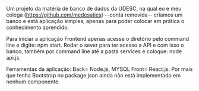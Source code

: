 
 Um projeto da matéria de banco de dados da UDESC, na qual eu e meu colega (https://github.com/medesaties) --conta removida-- criamos um banco e está aplicação simples, apenas para poder colocar em prática o conhecimento aprendido.

 Para iniciar a aplicação Frontend apenas acesse o diretório pelo command line e digite: npm start. Rodar o sever para ter acesso a API e com isso o banco, também por command line até a pasta services e coloque: node api.js.

Ferramentas da aplicação: Back= Node.js, MYSQL Front= React.js. Por mais que tenha Bootstrap no package.json ainda não está implementado em nenhum componente.
